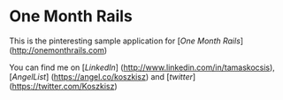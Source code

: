 # One Month Rails

This is the pinteresting sample application for
[*One Month Rails*] (http://onemonthrails.com)

You can find me on [*LinkedIn*] (http://www.linkedin.com/in/tamaskocsis), [*AngelList*] (https://angel.co/koszkisz) and [*twitter*] (https://twitter.com/Koszkisz)
